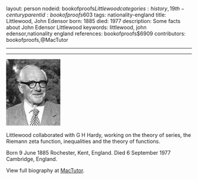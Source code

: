 layout: person
nodeid: bookofproofs$Littlewood
categories: history,19th-century
parentid: bookofproofs$603
tags: nationality-england
title: Littlewood, John Edensor
born: 1885
died: 1977
description: Some facts about John Edensor Littlewood
keywords: littlewood, john edensor,nationality england
references: bookofproofs$6909
contributors: bookofproofs,@MacTutor

---


---

![Littlewood.jpg](https://github.com/bookofproofs/bookofproofs.github.io/blob/main/_sources/_assets/images/portraits/Littlewood.jpg?raw=true)

Littlewood collaborated with G H Hardy, working on the theory of series, the Riemann zeta function, inequalities and the theory of functions.

Born 9 June 1885 Rochester, Kent, England. Died 6 September 1977 Cambridge, England.


View full biography at [MacTutor](https://mathshistory.st-andrews.ac.uk/Biographies/Littlewood/).